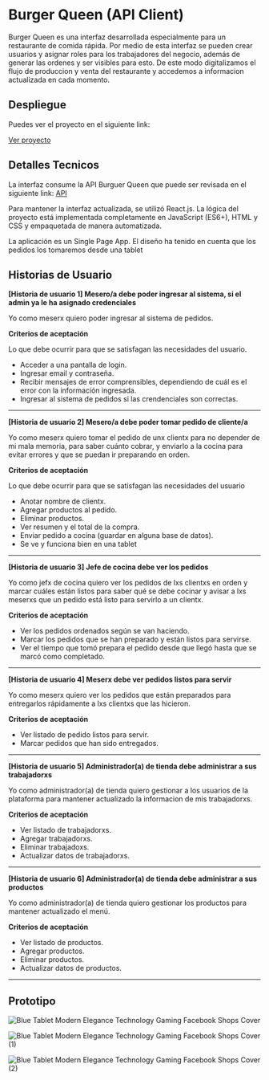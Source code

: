 # Burger Queen (API Client)

Burger Queen es una interfaz desarrollada especialmente para un restaurante de comida rápida. Por medio de esta interfaz se pueden crear usuarios y asignar roles para los trabajadores del negocio, además de generar las ordenes y ser visibles para esto. De este modo digitalizamos el flujo de produccion y venta del restaurante y accedemos a informacion actualizada en cada momento. 

## Despliegue

Puedes ver el proyecto en el siguiente link:

[Ver proyecto](https://alissonch.github.io/LIM015-burger-queen-api-client/#/)

## Detalles Tecnicos
La interfaz consume la API Burguer Queen que puede ser revisada en el siguiente link: [API](https://github.com/AlissonCH/LIM015-burger-queen-api)

Para mantener la interfaz actualizada, se utilizó React.js. La lógica del proyecto está implementada completamente en JavaScript (ES6+), HTML y CSS y empaquetada de manera automatizada.

La aplicación es un Single Page App. El diseño ha tenido en cuenta que los pedidos los tomaremos desde una tablet

## Historias de Usuario

**[Historia de usuario 1] Mesero/a debe poder ingresar al sistema, si el admin ya le ha asignado credenciales**

Yo como meserx quiero poder ingresar al sistema de pedidos.

**Criterios de aceptación**

Lo que debe ocurrir para que se satisfagan las necesidades del usuario.

- Acceder a una pantalla de login.
- Ingresar email y contraseña.
- Recibir mensajes de error comprensibles, dependiendo de cuál es el error con la información ingresada.
- Ingresar al sistema de pedidos si las crendenciales son correctas.

---

**[Historia de usuario 2] Mesero/a debe poder tomar pedido de cliente/a**

Yo como meserx quiero tomar el pedido de unx clientx para no depender de mi mala memoria, para saber cuánto cobrar, y enviarlo a la cocina para evitar errores y que se puedan ir preparando en orden.

**Criterios de aceptación**

Lo que debe ocurrir para que se satisfagan las necesidades del usuario

- Anotar nombre de clientx.
- Agregar productos al pedido.
- Eliminar productos.
- Ver resumen y el total de la compra.
- Enviar pedido a cocina (guardar en alguna base de datos).
- Se ve y funciona bien en una tablet

---
**[Historia de usuario 3] Jefe de cocina debe ver los pedidos**

Yo como jefx de cocina quiero ver los pedidos de lxs clientxs en orden y marcar cuáles están listos para saber qué se debe cocinar y avisar a lxs meserxs que un pedido está listo para servirlo a un clientx.

**Criterios de aceptación**
- Ver los pedidos ordenados según se van haciendo.
- Marcar los pedidos que se han preparado y están listos para servirse.
- Ver el tiempo que tomó prepara el pedido desde que llegó hasta que se marcó como completado.

---

**[Historia de usuario 4] Meserx debe ver pedidos listos para servir**

Yo como meserx quiero ver los pedidos que están preparados para entregarlos rápidamente a lxs clientxs que las hicieron.

**Criterios de aceptación**
- Ver listado de pedido listos para servir.
- Marcar pedidos que han sido entregados.
---

**[Historia de usuario 5] Administrador(a) de tienda debe administrar a sus trabajadorxs**

Yo como administrador(a) de tienda quiero gestionar a los usuarios de la plataforma para mantener actualizado la informacion de mis trabajadorxs.

**Criterios de aceptación**
- Ver listado de trabajadorxs.
- Agregar trabajadorxs.
- Eliminar trabajadoxs.
- Actualizar datos de trabajadorxs.

---
**[Historia de usuario 6] Administrador(a) de tienda debe administrar a sus productos**

Yo como administrador(a) de tienda quiero gestionar los productos para mantener actualizado el menú.

**Criterios de aceptación**
- Ver listado de productos.
- Agregar productos.
- Eliminar productos.
- Actualizar datos de productos.

---

## Prototipo
![Blue Tablet Modern Elegance Technology   Gaming Facebook Shops Cover](https://user-images.githubusercontent.com/85115054/139164897-a375494c-b6f7-4e13-929d-7f194e7ba48a.png)

![Blue Tablet Modern Elegance Technology   Gaming Facebook Shops Cover (1)](https://user-images.githubusercontent.com/85115054/139164912-30cea781-1b33-400a-b477-732149325249.png)

![Blue Tablet Modern Elegance Technology   Gaming Facebook Shops Cover (2)](https://user-images.githubusercontent.com/85115054/139164924-4ef7c17b-9ff9-404d-a1ff-16a21039a343.png)



